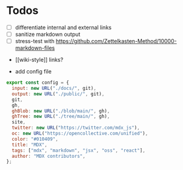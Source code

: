 # Todos

- [ ] differentiate internal and external links
- [ ] sanitize markdown output
- [ ] stress-test with
      https://github.com/Zettelkasten-Method/10000-markdown-files
- [[wiki-style]] links?

- add config file

```javascript
export const config = {
  input: new URL("./docs/", git),
  output: new URL("./public/", git),
  git,
  gh,
  ghBlob: new URL("./blob/main/", gh),
  ghTree: new URL("./tree/main/", gh),
  site,
  twitter: new URL("https://twitter.com/mdx_js"),
  oc: new URL("https://opencollective.com/unified"),
  color: "#010409",
  title: "MDX",
  tags: ["mdx", "markdown", "jsx", "oss", "react"],
  author: "MDX contributors",
};
```
